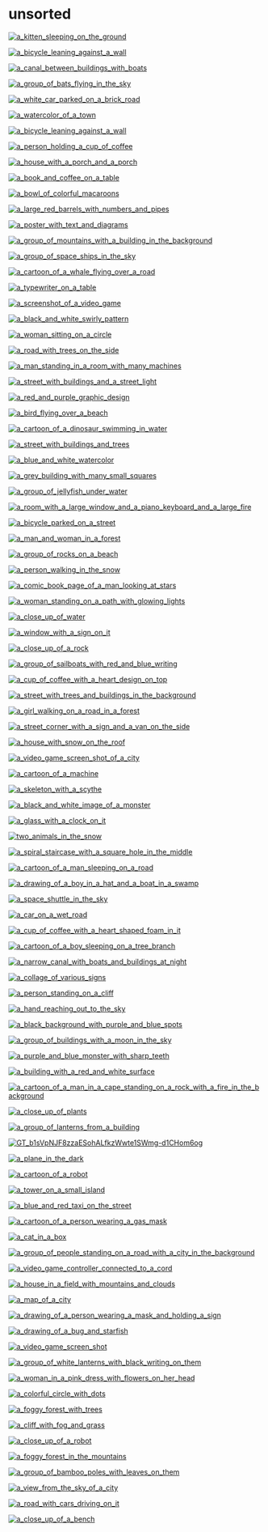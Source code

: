 # unsorted

<a href="a_kitten_sleeping_on_the_ground.jpg"><img alt="a_kitten_sleeping_on_the_ground" src="a_kitten_sleeping_on_the_ground.jpg"></a>

<a href="a_bicycle_leaning_against_a_wall.png"><img alt="a_bicycle_leaning_against_a_wall" src="a_bicycle_leaning_against_a_wall.png"></a>

<a href="a_canal_between_buildings_with_boats.jpg"><img alt="a_canal_between_buildings_with_boats" src="a_canal_between_buildings_with_boats.jpg"></a>

<a href="a_group_of_bats_flying_in_the_sky.jpg"><img alt="a_group_of_bats_flying_in_the_sky" src="a_group_of_bats_flying_in_the_sky.jpg"></a>

<a href="a_white_car_parked_on_a_brick_road.png"><img alt="a_white_car_parked_on_a_brick_road" src="a_white_car_parked_on_a_brick_road.png"></a>

<a href="a_watercolor_of_a_town.jpg"><img alt="a_watercolor_of_a_town" src="a_watercolor_of_a_town.jpg"></a>

<a href="a_bicycle_leaning_against_a_wall.jpg"><img alt="a_bicycle_leaning_against_a_wall" src="a_bicycle_leaning_against_a_wall.jpg"></a>

<a href="a_person_holding_a_cup_of_coffee.jpg"><img alt="a_person_holding_a_cup_of_coffee" src="a_person_holding_a_cup_of_coffee.jpg"></a>

<a href="a_house_with_a_porch_and_a_porch.jpg"><img alt="a_house_with_a_porch_and_a_porch" src="a_house_with_a_porch_and_a_porch.jpg"></a>

<a href="a_book_and_coffee_on_a_table.png"><img alt="a_book_and_coffee_on_a_table" src="a_book_and_coffee_on_a_table.png"></a>

<a href="a_bowl_of_colorful_macaroons.jpg"><img alt="a_bowl_of_colorful_macaroons" src="a_bowl_of_colorful_macaroons.jpg"></a>

<a href="a_large_red_barrels_with_numbers_and_pipes.jpg"><img alt="a_large_red_barrels_with_numbers_and_pipes" src="a_large_red_barrels_with_numbers_and_pipes.jpg"></a>

<a href="a_poster_with_text_and_diagrams.jpg"><img alt="a_poster_with_text_and_diagrams" src="a_poster_with_text_and_diagrams.jpg"></a>

<a href="a_group_of_mountains_with_a_building_in_the_background.jpg"><img alt="a_group_of_mountains_with_a_building_in_the_background" src="a_group_of_mountains_with_a_building_in_the_background.jpg"></a>

<a href="a_group_of_space_ships_in_the_sky.png"><img alt="a_group_of_space_ships_in_the_sky" src="a_group_of_space_ships_in_the_sky.png"></a>

<a href="a_cartoon_of_a_whale_flying_over_a_road.jpg"><img alt="a_cartoon_of_a_whale_flying_over_a_road" src="a_cartoon_of_a_whale_flying_over_a_road.jpg"></a>

<a href="a_typewriter_on_a_table.jpg"><img alt="a_typewriter_on_a_table" src="a_typewriter_on_a_table.jpg"></a>

<a href="a_screenshot_of_a_video_game.jpg"><img alt="a_screenshot_of_a_video_game" src="a_screenshot_of_a_video_game.jpg"></a>

<a href="a_black_and_white_swirly_pattern.jpg"><img alt="a_black_and_white_swirly_pattern" src="a_black_and_white_swirly_pattern.jpg"></a>

<a href="a_woman_sitting_on_a_circle.jpg"><img alt="a_woman_sitting_on_a_circle" src="a_woman_sitting_on_a_circle.jpg"></a>

<a href="a_road_with_trees_on_the_side.jpg"><img alt="a_road_with_trees_on_the_side" src="a_road_with_trees_on_the_side.jpg"></a>

<a href="a_man_standing_in_a_room_with_many_machines.jpg"><img alt="a_man_standing_in_a_room_with_many_machines" src="a_man_standing_in_a_room_with_many_machines.jpg"></a>

<a href="a_street_with_buildings_and_a_street_light.jpg"><img alt="a_street_with_buildings_and_a_street_light" src="a_street_with_buildings_and_a_street_light.jpg"></a>

<a href="a_red_and_purple_graphic_design.png"><img alt="a_red_and_purple_graphic_design" src="a_red_and_purple_graphic_design.png"></a>

<a href="a_bird_flying_over_a_beach.jpg"><img alt="a_bird_flying_over_a_beach" src="a_bird_flying_over_a_beach.jpg"></a>

<a href="a_cartoon_of_a_dinosaur_swimming_in_water.jpg"><img alt="a_cartoon_of_a_dinosaur_swimming_in_water" src="a_cartoon_of_a_dinosaur_swimming_in_water.jpg"></a>

<a href="a_street_with_buildings_and_trees.png"><img alt="a_street_with_buildings_and_trees" src="a_street_with_buildings_and_trees.png"></a>

<a href="a_blue_and_white_watercolor.jpg"><img alt="a_blue_and_white_watercolor" src="a_blue_and_white_watercolor.jpg"></a>

<a href="a_grey_building_with_many_small_squares.png"><img alt="a_grey_building_with_many_small_squares" src="a_grey_building_with_many_small_squares.png"></a>

<a href="a_group_of_jellyfish_under_water.jpg"><img alt="a_group_of_jellyfish_under_water" src="a_group_of_jellyfish_under_water.jpg"></a>

<a href="a_room_with_a_large_window_and_a_piano_keyboard_and_a_large_fire.jpg"><img alt="a_room_with_a_large_window_and_a_piano_keyboard_and_a_large_fire" src="a_room_with_a_large_window_and_a_piano_keyboard_and_a_large_fire.jpg"></a>

<a href="a_bicycle_parked_on_a_street.jpg"><img alt="a_bicycle_parked_on_a_street" src="a_bicycle_parked_on_a_street.jpg"></a>

<a href="a_man_and_woman_in_a_forest.jpg"><img alt="a_man_and_woman_in_a_forest" src="a_man_and_woman_in_a_forest.jpg"></a>

<a href="a_group_of_rocks_on_a_beach.jpg"><img alt="a_group_of_rocks_on_a_beach" src="a_group_of_rocks_on_a_beach.jpg"></a>

<a href="a_person_walking_in_the_snow.jpg"><img alt="a_person_walking_in_the_snow" src="a_person_walking_in_the_snow.jpg"></a>

<a href="a_comic_book_page_of_a_man_looking_at_stars.png"><img alt="a_comic_book_page_of_a_man_looking_at_stars" src="a_comic_book_page_of_a_man_looking_at_stars.png"></a>

<a href="a_woman_standing_on_a_path_with_glowing_lights.png"><img alt="a_woman_standing_on_a_path_with_glowing_lights" src="a_woman_standing_on_a_path_with_glowing_lights.png"></a>

<a href="a_close_up_of_water.jpg"><img alt="a_close_up_of_water" src="a_close_up_of_water.jpg"></a>

<a href="a_window_with_a_sign_on_it.jpg"><img alt="a_window_with_a_sign_on_it" src="a_window_with_a_sign_on_it.jpg"></a>

<a href="a_close_up_of_a_rock.jpg"><img alt="a_close_up_of_a_rock" src="a_close_up_of_a_rock.jpg"></a>

<a href="a_group_of_sailboats_with_red_and_blue_writing.jpg"><img alt="a_group_of_sailboats_with_red_and_blue_writing" src="a_group_of_sailboats_with_red_and_blue_writing.jpg"></a>

<a href="a_cup_of_coffee_with_a_heart_design_on_top.jpg"><img alt="a_cup_of_coffee_with_a_heart_design_on_top" src="a_cup_of_coffee_with_a_heart_design_on_top.jpg"></a>

<a href="a_street_with_trees_and_buildings_in_the_background.jpg"><img alt="a_street_with_trees_and_buildings_in_the_background" src="a_street_with_trees_and_buildings_in_the_background.jpg"></a>

<a href="a_girl_walking_on_a_road_in_a_forest.jpg"><img alt="a_girl_walking_on_a_road_in_a_forest" src="a_girl_walking_on_a_road_in_a_forest.jpg"></a>

<a href="a_street_corner_with_a_sign_and_a_van_on_the_side.png"><img alt="a_street_corner_with_a_sign_and_a_van_on_the_side" src="a_street_corner_with_a_sign_and_a_van_on_the_side.png"></a>

<a href="a_house_with_snow_on_the_roof.jpg"><img alt="a_house_with_snow_on_the_roof" src="a_house_with_snow_on_the_roof.jpg"></a>

<a href="a_video_game_screen_shot_of_a_city.png"><img alt="a_video_game_screen_shot_of_a_city" src="a_video_game_screen_shot_of_a_city.png"></a>

<a href="a_cartoon_of_a_machine.jpg"><img alt="a_cartoon_of_a_machine" src="a_cartoon_of_a_machine.jpg"></a>

<a href="a_skeleton_with_a_scythe.png"><img alt="a_skeleton_with_a_scythe" src="a_skeleton_with_a_scythe.png"></a>

<a href="a_black_and_white_image_of_a_monster.png"><img alt="a_black_and_white_image_of_a_monster" src="a_black_and_white_image_of_a_monster.png"></a>

<a href="a_glass_with_a_clock_on_it.jpg"><img alt="a_glass_with_a_clock_on_it" src="a_glass_with_a_clock_on_it.jpg"></a>

<a href="two_animals_in_the_snow.jpg"><img alt="two_animals_in_the_snow" src="two_animals_in_the_snow.jpg"></a>

<a href="a_spiral_staircase_with_a_square_hole_in_the_middle.jpg"><img alt="a_spiral_staircase_with_a_square_hole_in_the_middle" src="a_spiral_staircase_with_a_square_hole_in_the_middle.jpg"></a>

<a href="a_cartoon_of_a_man_sleeping_on_a_road.jpg"><img alt="a_cartoon_of_a_man_sleeping_on_a_road" src="a_cartoon_of_a_man_sleeping_on_a_road.jpg"></a>

<a href="a_drawing_of_a_boy_in_a_hat_and_a_boat_in_a_swamp.jpeg"><img alt="a_drawing_of_a_boy_in_a_hat_and_a_boat_in_a_swamp" src="a_drawing_of_a_boy_in_a_hat_and_a_boat_in_a_swamp.jpeg"></a>

<a href="a_space_shuttle_in_the_sky.jpg"><img alt="a_space_shuttle_in_the_sky" src="a_space_shuttle_in_the_sky.jpg"></a>

<a href="a_car_on_a_wet_road.jpg"><img alt="a_car_on_a_wet_road" src="a_car_on_a_wet_road.jpg"></a>

<a href="a_cup_of_coffee_with_a_heart_shaped_foam_in_it.jpg"><img alt="a_cup_of_coffee_with_a_heart_shaped_foam_in_it" src="a_cup_of_coffee_with_a_heart_shaped_foam_in_it.jpg"></a>

<a href="a_cartoon_of_a_boy_sleeping_on_a_tree_branch.jpg"><img alt="a_cartoon_of_a_boy_sleeping_on_a_tree_branch" src="a_cartoon_of_a_boy_sleeping_on_a_tree_branch.jpg"></a>

<a href="a_narrow_canal_with_boats_and_buildings_at_night.jpg"><img alt="a_narrow_canal_with_boats_and_buildings_at_night" src="a_narrow_canal_with_boats_and_buildings_at_night.jpg"></a>

<a href="a_collage_of_various_signs.jpg"><img alt="a_collage_of_various_signs" src="a_collage_of_various_signs.jpg"></a>

<a href="a_person_standing_on_a_cliff.jpg"><img alt="a_person_standing_on_a_cliff" src="a_person_standing_on_a_cliff.jpg"></a>

<a href="a_hand_reaching_out_to_the_sky.jpg"><img alt="a_hand_reaching_out_to_the_sky" src="a_hand_reaching_out_to_the_sky.jpg"></a>

<a href="a_black_background_with_purple_and_blue_spots.png"><img alt="a_black_background_with_purple_and_blue_spots" src="a_black_background_with_purple_and_blue_spots.png"></a>

<a href="a_group_of_buildings_with_a_moon_in_the_sky.png"><img alt="a_group_of_buildings_with_a_moon_in_the_sky" src="a_group_of_buildings_with_a_moon_in_the_sky.png"></a>

<a href="a_purple_and_blue_monster_with_sharp_teeth.jpg"><img alt="a_purple_and_blue_monster_with_sharp_teeth" src="a_purple_and_blue_monster_with_sharp_teeth.jpg"></a>

<a href="a_building_with_a_red_and_white_surface.jpg"><img alt="a_building_with_a_red_and_white_surface" src="a_building_with_a_red_and_white_surface.jpg"></a>

<a href="a_cartoon_of_a_man_in_a_cape_standing_on_a_rock_with_a_fire_in_the_background.jpg"><img alt="a_cartoon_of_a_man_in_a_cape_standing_on_a_rock_with_a_fire_in_the_background" src="a_cartoon_of_a_man_in_a_cape_standing_on_a_rock_with_a_fire_in_the_background.jpg"></a>

<a href="a_close_up_of_plants.jpg"><img alt="a_close_up_of_plants" src="a_close_up_of_plants.jpg"></a>

<a href="a_group_of_lanterns_from_a_building.jpg"><img alt="a_group_of_lanterns_from_a_building" src="a_group_of_lanterns_from_a_building.jpg"></a>

<a href="GT_b1sVpNJF8zzaESohALfkzWwte1SWmg-d1CHom6og.webp"><img alt="GT_b1sVpNJF8zzaESohALfkzWwte1SWmg-d1CHom6og" src="GT_b1sVpNJF8zzaESohALfkzWwte1SWmg-d1CHom6og.webp"></a>

<a href="a_plane_in_the_dark.jpg"><img alt="a_plane_in_the_dark" src="a_plane_in_the_dark.jpg"></a>

<a href="a_cartoon_of_a_robot.jpg"><img alt="a_cartoon_of_a_robot" src="a_cartoon_of_a_robot.jpg"></a>

<a href="a_tower_on_a_small_island.jpg"><img alt="a_tower_on_a_small_island" src="a_tower_on_a_small_island.jpg"></a>

<a href="a_blue_and_red_taxi_on_the_street.jpg"><img alt="a_blue_and_red_taxi_on_the_street" src="a_blue_and_red_taxi_on_the_street.jpg"></a>

<a href="a_cartoon_of_a_person_wearing_a_gas_mask.jpg"><img alt="a_cartoon_of_a_person_wearing_a_gas_mask" src="a_cartoon_of_a_person_wearing_a_gas_mask.jpg"></a>

<a href="a_cat_in_a_box.jpg"><img alt="a_cat_in_a_box" src="a_cat_in_a_box.jpg"></a>

<a href="a_group_of_people_standing_on_a_road_with_a_city_in_the_background.jpg"><img alt="a_group_of_people_standing_on_a_road_with_a_city_in_the_background" src="a_group_of_people_standing_on_a_road_with_a_city_in_the_background.jpg"></a>

<a href="a_video_game_controller_connected_to_a_cord.jpg"><img alt="a_video_game_controller_connected_to_a_cord" src="a_video_game_controller_connected_to_a_cord.jpg"></a>

<a href="a_house_in_a_field_with_mountains_and_clouds.jpg"><img alt="a_house_in_a_field_with_mountains_and_clouds" src="a_house_in_a_field_with_mountains_and_clouds.jpg"></a>

<a href="a_map_of_a_city.png"><img alt="a_map_of_a_city" src="a_map_of_a_city.png"></a>

<a href="a_drawing_of_a_person_wearing_a_mask_and_holding_a_sign.jpg"><img alt="a_drawing_of_a_person_wearing_a_mask_and_holding_a_sign" src="a_drawing_of_a_person_wearing_a_mask_and_holding_a_sign.jpg"></a>

<a href="a_drawing_of_a_bug_and_starfish.jpg"><img alt="a_drawing_of_a_bug_and_starfish" src="a_drawing_of_a_bug_and_starfish.jpg"></a>

<a href="a_video_game_screen_shot.png"><img alt="a_video_game_screen_shot" src="a_video_game_screen_shot.png"></a>

<a href="a_group_of_white_lanterns_with_black_writing_on_them.jpg"><img alt="a_group_of_white_lanterns_with_black_writing_on_them" src="a_group_of_white_lanterns_with_black_writing_on_them.jpg"></a>

<a href="a_woman_in_a_pink_dress_with_flowers_on_her_head.png"><img alt="a_woman_in_a_pink_dress_with_flowers_on_her_head" src="a_woman_in_a_pink_dress_with_flowers_on_her_head.png"></a>

<a href="a_colorful_circle_with_dots.jpg"><img alt="a_colorful_circle_with_dots" src="a_colorful_circle_with_dots.jpg"></a>

<a href="a_foggy_forest_with_trees.jpg"><img alt="a_foggy_forest_with_trees" src="a_foggy_forest_with_trees.jpg"></a>

<a href="a_cliff_with_fog_and_grass.jpg"><img alt="a_cliff_with_fog_and_grass" src="a_cliff_with_fog_and_grass.jpg"></a>

<a href="a_close_up_of_a_robot.jpg"><img alt="a_close_up_of_a_robot" src="a_close_up_of_a_robot.jpg"></a>

<a href="a_foggy_forest_in_the_mountains.jpg"><img alt="a_foggy_forest_in_the_mountains" src="a_foggy_forest_in_the_mountains.jpg"></a>

<a href="a_group_of_bamboo_poles_with_leaves_on_them.jpg"><img alt="a_group_of_bamboo_poles_with_leaves_on_them" src="a_group_of_bamboo_poles_with_leaves_on_them.jpg"></a>

<a href="a_view_from_the_sky_of_a_city.jpg"><img alt="a_view_from_the_sky_of_a_city" src="a_view_from_the_sky_of_a_city.jpg"></a>

<a href="a_road_with_cars_driving_on_it.png"><img alt="a_road_with_cars_driving_on_it" src="a_road_with_cars_driving_on_it.png"></a>

<a href="a_close_up_of_a_bench.jpg"><img alt="a_close_up_of_a_bench" src="a_close_up_of_a_bench.jpg"></a>

